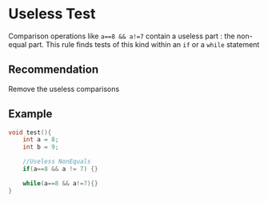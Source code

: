 # Useless Test
Comparison operations like `a==8 && a!=7` contain a useless part : the non-equal part. This rule finds tests of this kind within an `if` or a `while` statement


## Recommendation
Remove the useless comparisons


## Example

```cpp
void test(){
    int a = 8;
    int b = 9;

    //Useless NonEquals
    if(a==8 && a != 7) {}

    while(a==8 && a!=7){}
}

```

